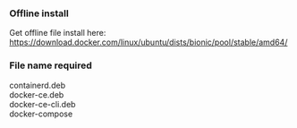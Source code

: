 ### Offline install
Get offline file install here: https://download.docker.com/linux/ubuntu/dists/bionic/pool/stable/amd64/  


### File name required
containerd.deb  
docker-ce.deb  
docker-ce-cli.deb  
docker-compose
